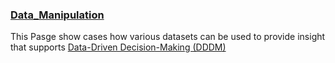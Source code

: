 ### [Data_Manipulation](https://fredrickochuodho.github.io/Data_Manipulation/)
This Pasge show cases how various datasets can be used to provide insight that supports [Data-Driven Decision-Making (DDDM)](https://asana.com/resources/data-driven-decision-making) 
